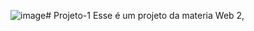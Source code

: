 ![image](https://github.com/Fehmarcos/Projeto-1/assets/61755961/1f1f8d3f-d4e8-4030-ae90-bf8fb91d596f)# Projeto-1
Esse é um projeto da materia Web 2, 
